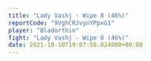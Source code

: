 ```yaml
---
title: "Lady Vashj - Wipe 8 (46%)"
reportCode: "9VghCRJvynYPpxG1"
player: "Bladorthin"
fight: "Lady Vashj - Wipe 8 (46%)"
date: 2021-10-10T19:07:58.024000+00:00
---
```

